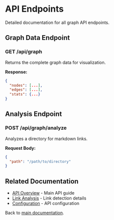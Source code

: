 # API Endpoints

Detailed documentation for all graph API endpoints.

## Graph Data Endpoint

### GET /api/graph

Returns the complete graph data for visualization.

**Response:**
```json
{
  "nodes": [...],
  "edges": [...],
  "stats": {...}
}
```

## Analysis Endpoint

### POST /api/graph/analyze

Analyzes a directory for markdown links.

**Request Body:**
```json
{
  "path": "/path/to/directory"
}
```

## Related Documentation

- [API Overview](overview.md) - Main API guide
- [Link Analysis](links.md) - Link detection details
- [Configuration](../config/api-config.md) - API configuration

Back to [main documentation](../index.md).
